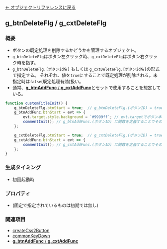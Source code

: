 [← オブジェクトリファレンスに戻る](ObjectReferenceIndex.html)  

## g_btnDeleteFlg / g_cxtDeleteFlg

### 概要
- ボタンの既定処理を削除するかどうかを管理するオブジェクト。
- `g_btnDeleteFlg`はボタン左クリック時、`g_cxtDeleteFlg`はボタン右クリック時を指す。  
- `g_btnDeleteFlg.[ボタンid名]` もしくは `g_cxtDeleteFlg.[ボタンid名]`の形式で指定する。
それぞれ、値を`true`にすることで既定処理が削除される。未指定時は`false`(既定処理有効)扱い。
- 通常、[**g_btnAddFunc** / **g_cxtAddFunc**](obj-v0018-g_btnAddFunc.html)とセットで使用することを想定している。

```javascript
function customTitleInit() {
    g_btnDeleteFlg.btnStart = true;  // g_btnDeleteFlg.(ボタンID) = true でボタンIDが行っている処理をやめる
    g_btnAddFunc.btnStart = evt => {
        evt.target.style.background = `#9999ff`; // evt.targetでボタン本体に対する処理を記述できる
        commentInit(); // g_btnAddFunc.(ボタンID) に関数を定義することでその処理を後から挿入
    };

    g_cxtDeleteFlg.btnStart = true;  // g_cxtDeleteFlg.(ボタンID) = true でボタンIDが行っている処理をやめる
    g_cxtAddFunc.btnStart = evt => {
        commentInit(); // g_cxtAddFunc.(ボタンID) に関数を定義することでその処理を後から挿入
    };
}
```

### 生成タイミング
- 初回起動時

### プロパティ
- (固定で指定されているものは初期では無し)

### 関連項目
- [createCss2Button](fnc-c0004-createCss2Button.html)
- [commonKeyDown](fnc-c0007-commonKeyDown.html)
- [**g_btnAddFunc** / **g_cxtAddFunc**](obj-v0018-g_btnAddFunc.html)
